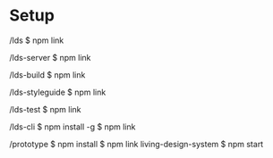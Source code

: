 # Setup

/lds
$ npm link

/lds-server
$ npm link

/lds-build
$ npm link

/lds-styleguide
$ npm link

/lds-test
$ npm link

/lds-cli
$ npm install -g
$ npm link

/prototype
$ npm install
$ npm link living-design-system
$ npm start

